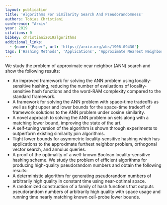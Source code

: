 ```yaml
---
layout: publication
title: 'Algorithms For Similarity Search And Pseudorandomness'
authors: Tobias Christiani
conference: "Arxiv"
year: 2019
citations: 0
bibkey: christiani2019algorithms
additional_links:
  - {name: "Paper", url: 'https://arxiv.org/abs/1906.09430'}
tags: ['Hashing Methods', 'Applications', 'Approximate Nearest Neighbor Search', 'Tools and Libraries', 'ANN Search', 'Hashing Fundamentals']
---
```

We study the problem of approximate near neighbor (ANN) search and show the
following results:
  - An improved framework for solving the ANN problem using locality-sensitive
hashing, reducing the number of evaluations of locality-sensitive hash
functions and the word-RAM complexity compared to the standard framework.
  - A framework for solving the ANN problem with space-time tradeoffs as well
as tight upper and lower bounds for the space-time tradeoff of framework
solutions to the ANN problem under cosine similarity.
  - A novel approach to solving the ANN problem on sets along with a matching
lower bound, improving the state of the art.
  - A self-tuning version of the algorithm is shown through experiments to
outperform existing similarity join algorithms.
  - Tight lower bounds for asymmetric locality-sensitive hashing which has
applications to the approximate furthest neighbor problem, orthogonal vector
search, and annulus queries.
  - A proof of the optimality of a well-known Boolean locality-sensitive
hashing scheme.
  We study the problem of efficient algorithms for producing high-quality
pseudorandom numbers and obtain the following results:
  - A deterministic algorithm for generating pseudorandom numbers of
arbitrarily high quality in constant time using near-optimal space.
  - A randomized construction of a family of hash functions that outputs
pseudorandom numbers of arbitrarily high quality with space usage and running
time nearly matching known cell-probe lower bounds.
